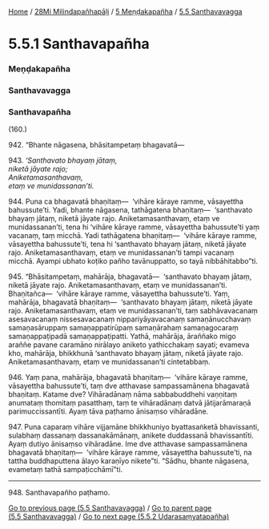 
[Home](/) / [28Mi Milindapañhapāḷi](../../../28Mi.md) / [5 Meṇḍakapañha](../../5.md) / [5.5 Santhavavagga](../5.5.md)

# 5.5.1 Santhavapañha

### Meṇḍakapañha

### Santhavavagga

### Santhavapañha

(160.)

942\. “Bhante nāgasena, bhāsitampetaṃ bhagavatā—

943\. _‘Santhavato bhayaṃ jātaṃ,_  
_niketā jāyate rajo;_  
_Aniketamasanthavaṃ,_  
_etaṃ ve munidassanan’ti._  


944\. Puna ca bhagavatā bhaṇitaṃ—  ‘vihāre kāraye ramme, vāsayettha bahussute’ti. Yadi, bhante nāgasena, tathāgatena bhaṇitaṃ—  ‘santhavato bhayaṃ jātaṃ, niketā jāyate rajo. Aniketamasanthavaṃ, etaṃ ve munidassanan’ti, tena hi ‘vihāre kāraye ramme, vāsayettha bahussute’ti yaṃ vacanaṃ, taṃ micchā. Yadi tathāgatena bhaṇitaṃ—  ‘vihāre kāraye ramme, vāsayettha bahussute’ti, tena hi ‘santhavato bhayaṃ jātaṃ, niketā jāyate rajo. Aniketamasanthavaṃ, etaṃ ve munidassanan’ti tampi vacanaṃ micchā. Ayampi ubhato koṭiko pañho tavānuppatto, so tayā nibbāhitabbo”ti.

945\. “Bhāsitampetaṃ, mahārāja, bhagavatā—  ‘santhavato bhayaṃ jātaṃ, niketā jāyate rajo. Aniketamasanthavaṃ, etaṃ ve munidassanan’ti. Bhaṇitañca—  ‘vihāre kāraye ramme, vāsayettha bahussute’ti. Yaṃ, mahārāja, bhagavatā bhaṇitaṃ—  ‘santhavato bhayaṃ jātaṃ, niketā jāyate rajo. Aniketamasanthavaṃ, etaṃ ve munidassanan’ti, taṃ sabhāvavacanaṃ asesavacanaṃ nissesavacanaṃ nippariyāyavacanaṃ samaṇānucchavaṃ samaṇasāruppaṃ samaṇappatirūpaṃ samaṇārahaṃ samaṇagocaraṃ samaṇappaṭipadā samaṇappaṭipatti. Yathā, mahārāja, āraññako migo araññe pavane caramāno nirālayo aniketo yathicchakaṃ sayati; evameva kho, mahārāja, bhikkhunā ‘santhavato bhayaṃ jātaṃ, niketā jāyate rajo. Aniketamasanthavaṃ, etaṃ ve munidassanan’ti cintetabbaṃ.

946\. Yaṃ pana, mahārāja, bhagavatā bhaṇitaṃ—  ‘vihāre kāraye ramme, vāsayettha bahussute’ti, taṃ dve atthavase sampassamānena bhagavatā bhaṇitaṃ. Katame dve? Vihāradānaṃ nāma sabbabuddhehi vaṇṇitaṃ anumataṃ thomitaṃ pasatthaṃ, taṃ te vihāradānaṃ datvā jātijarāmaraṇā parimuccissantīti. Ayaṃ tāva paṭhamo ānisaṃso vihāradāne.

947\. Puna caparaṃ vihāre vijjamāne bhikkhuniyo byattasaṅketā bhavissanti, sulabhaṃ dassanaṃ dassanakāmānaṃ, anikete duddassanā bhavissantīti. Ayaṃ dutiyo ānisaṃso vihāradāne. Ime dve atthavase sampassamānena bhagavatā bhaṇitaṃ—  ‘vihāre kāraye ramme, vāsayettha bahussute’ti, na tattha buddhaputtena ālayo karaṇīyo nikete”ti. “Sādhu, bhante nāgasena, evametaṃ tathā sampaṭicchāmī”ti.

---

948\. Santhavapañho paṭhamo.



[Go to previous page (5.5 Santhavavagga)](../5.5.md) / [Go to parent page (5.5 Santhavavagga)](../5.5.md) / [Go to next page (5.5.2 Udarasaṃyatapañha)](5.5.2.md)


